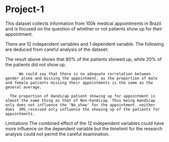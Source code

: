# Project-1
This dataset collects information from 100k medical appointments in Brazil and is focused on the question of whether or not patients show up for their appointment.

There are 12 independent variables and 1 dependent variable. The following are deduced from careful analysis of the dataset:

The result above shows that 80% of the patients showed up, while 20% of the patients did not show up.

          We could say that there is no adequate correlation between gender alone and missing the appointment, as the proportion of male and female patients missing their appointments is the same as the general average.

      The proportion of Handicap patient showing up for appointment is almost the same thing as that of Non-handicap. Thus being Handicap only does not influence the 'No_show' for the appointment. neither does  SMS_received only influence the showing up of the patients for appointments.
Limitations
The combined effect of the 12 independent variables could have more influence on the dependent variable but the timelimit for the research analysis could not permit the careful examination.
